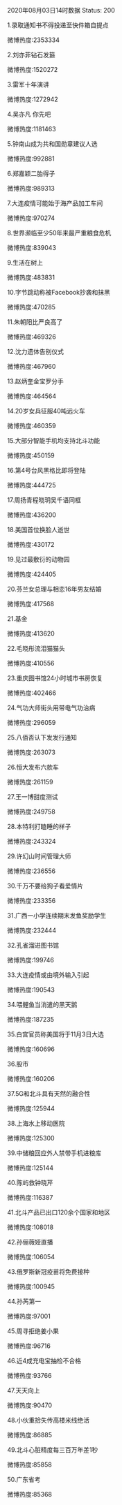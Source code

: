 2020年08月03日14时数据
Status: 200

1.录取通知书不得投递至快件箱自提点

微博热度:2353334

2.刘亦菲钻石发箍

微博热度:1520272

3.雷军十年演讲

微博热度:1272942

4.吴亦凡 你先吧

微博热度:1181463

5.钟南山成为共和国勋章建议人选

微博热度:992881

6.郑嘉颖二胎得子

微博热度:989313

7.大连疫情可能始于海产品加工车间

微博热度:970274

8.世界濒临至少50年来最严重粮食危机

微博热度:839043

9.生活在树上

微博热度:483831

10.字节跳动称被Facebook抄袭和抹黑

微博热度:470285

11.朱朝阳比严良高了

微博热度:469326

12.沈力遗体告别仪式

微博热度:467960

13.赵炳奎金宝罗分手

微博热度:464564

14.20岁女兵征服40吨远火车

微博热度:460359

15.大部分智能手机均支持北斗功能

微博热度:450159

16.第4号台风黑格比即将登陆

微博热度:444725

17.周扬青程晓玥吴千语同框

微博热度:436200

18.美国首位换脸人逝世

微博热度:430172

19.见过最敷衍的动物园

微博热度:424405

20.芬兰女总理与相恋16年男友结婚

微博热度:417568

21.基金

微博热度:413620

22.毛晓彤流泪猫猫头

微博热度:410556

23.重庆图书馆24小时城市书房恢复

微博热度:402466

24.气功大师街头用带电气功治病

微博热度:296059

25.八佰否认下发发行通知

微博热度:263073

26.恒大发布六款车

微博热度:261159

27.王一博甜度测试

微博热度:249758

28.本特利打瞌睡的样子

微博热度:243324

29.许幻山时间管理大师

微博热度:236556

30.千万不要给狗子看爱情片

微博热度:233356

31.广西一小学连续期末发鱼奖励学生

微博热度:232444

32.孔雀溜进图书馆

微博热度:199746

33.大连疫情或由境外输入引起

微博热度:190543

34.喂鲤鱼当消遣的黑天鹅

微博热度:187235

35.白宫官员称美国将于11月3日大选

微博热度:160696

36.股市

微博热度:160206

37.5G和北斗具有天然的融合性

微博热度:125944

38.上海水上移动医院

微博热度:125300

39.中储粮回应外人禁带手机进粮库

微博热度:125144

40.陈屿救钟晓芹

微博热度:116387

41.北斗产品已出口120余个国家和地区

微博热度:108018

42.孙俪薇娅直播

微博热度:106054

43.俄罗斯新冠疫苗将免费接种

微博热度:100945

44.孙芮第一

微博热度:97001

45.周寻拒绝姜小果

微博热度:96716

46.近4成充电宝抽检不合格

微博热度:93766

47.天天向上

微博热度:90470

48.小伙重拾失传高楼米线绝活

微博热度:86885

49.北斗心脏精度每三百万年差1秒

微博热度:85858

50.广东省考

微博热度:85368

